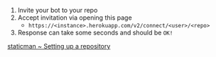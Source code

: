 1. Invite your bot to your repo
1. Accept invitation via opening this page
    - `https://<instance>.herokuapp.com/v2/connect/<user>/<repo>`
1. Response can take some seconds and should be `OK!`

[staticman ~ Setting up a repository](https://github.com/eduardoboucas/staticman/#setting-up-a-repository)
<!-- https://staticmaninstance.herokuapp.com/v2/connect/danieldreke/danieldreke.github.io -->
